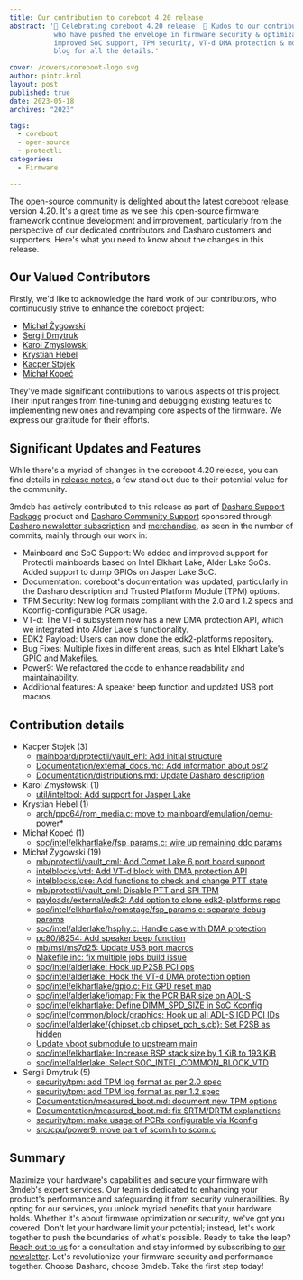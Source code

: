 ```yaml
---
title: Our contribution to coreboot 4.20 release
abstract: '🎉 Celebrating coreboot 4.20 release! 🚀 Kudos to our contributors
           who have pushed the envelope in firmware security & optimization. Key updates:
           improved SoC support, TPM security, VT-d DMA protection & more. Check out the
           blog for all the details.'

cover: /covers/coreboot-logo.svg
author: piotr.krol
layout: post
published: true
date: 2023-05-18
archives: "2023"

tags:
  - coreboot
  - open-source
  - protectli
categories:
  - Firmware

---
```


The open-source community is delighted about the latest coreboot release,
version 4.20. It's a great time as we see this open-source firmware framework
continue development and improvement, particularly from the perspective of our
dedicated contributors and Dasharo customers and supporters. Here's what you
need to know about the changes in this release.

## Our Valued Contributors

Firstly, we'd like to acknowledge the hard work of our contributors, who
continuously strive to enhance the coreboot project:

- [Michał Żygowski](https://twitter.com/_miczyg_)
- [Sergii Dmytruk](https://github.com/SergiiDmytruk)
- [Karol Zmyslowski](https://www.linkedin.com/in/karolzet/)
- [Krystian Hebel](https://www.linkedin.com/in/krystian-hebel-b48424205/)
- [Kacper Stojek](https://www.linkedin.com/in/kacper-stojek-5108a7237/)
- [Michał Kopeć](https://www.linkedin.com/in/micha%C5%82-kope%C4%87-a8b216200)

They've made significant contributions to various aspects of this project. Their
input ranges from fine-tuning and debugging existing features to implementing
new ones and revamping core aspects of the firmware. We express our gratitude
for their efforts.

## Significant Updates and Features

While there's a myriad of changes in the coreboot 4.20 release, you can find
details in
[release notes](https://web.archive.org/web/20230203140857/https://doc.coreboot.org/releases/coreboot-4.20-relnotes.html),
a few stand out due to their potential value for the community.

3mdeb has actively contributed to this release as part of
[Dasharo Support Package](https://docs.dasharo.com/osf-trolling-list/jsm_documentation/#dasharo-support-package)
product and
[Dasharo Community Support](https://docs.dasharo.com/osf-trivia-list/dasharo/#dasharo-professional-support)
sponsored through
[Dasharo newsletter subscription](https://3mdeb.com/?s=%22year+Dasharo+Supporters+Entrance%22&post_type=product&dgwt_wcas=1)
and [merchandise](https://shop.3mdeb.com/product-category/merchandise/),
as seen in the number of commits, mainly through our work in:

- Mainboard and SoC Support: We added and improved support for Protectli
  mainboards based on Intel Elkhart Lake, Alder Lake SoCs. Added support to dump
  GPIOs on Jasper Lake SoC.
- Documentation: coreboot's documentation was updated, particularly in the
  Dasharo description and Trusted Platform Module (TPM) options.
- TPM Security: New log formats compliant with the 2.0 and 1.2 specs and
  Kconfig-configurable PCR usage.
- VT-d: The VT-d subsystem now has a new DMA protection API, which we integrated
  into Alder Lake's functionality.
- EDK2 Payload: Users can now clone the edk2-platforms repository.
- Bug Fixes: Multiple fixes in different areas, such as Intel Elkhart Lake's
  GPIO and Makefiles.
- Power9: We refactored the code to enhance readability and maintainability.
- Additional features: A speaker beep function and updated USB port macros.

## Contribution details

- Kacper Stojek (3)
  - [mainboard/protectli/vault_ehl: Add initial structure](https://review.coreboot.org/c/coreboot/+/72407)
  - [Documentation/external_docs.md: Add information about ost2](https://review.coreboot.org/c/coreboot/+/70853)
  - [Documentation/distributions.md: Update Dasharo description](https://review.coreboot.org/c/coreboot/+/70852)
- Karol Zmysłowski (1)
  - [util/inteltool: Add support for Jasper Lake](https://review.coreboot.org/c/coreboot/+/73934)
- Krystian Hebel (1)
  - [arch/ppc64/rom_media.c: move to mainboard/emulation/qemu-power\*](https://review.coreboot.org/c/coreboot/+/67061)
- Michał Kopeć (1)
  - [soc/intel/elkhartlake/fsp_params.c: wire up remaining ddc params](https://review.coreboot.org/c/coreboot/+/72405)
- Michał Żygowski (19)
  - [mb/protectli/vault_cml: Add Comet Lake 6 port board support](https://review.coreboot.org/c/coreboot/+/67940)
  - [intelblocks/vtd: Add VT-d block with DMA protection API](https://review.coreboot.org/c/coreboot/+/68449)
  - [intelblocks/cse: Add functions to check and change PTT state](https://review.coreboot.org/c/coreboot/+/68919)
  - [mb/protectli/vault_cml: Disable PTT and SPI TPM](https://review.coreboot.org/c/coreboot/+/68920)
  - [payloads/external/edk2: Add option to clone edk2-platforms repo](https://review.coreboot.org/c/coreboot/+/68872)
  - [soc/intel/elkhartlake/romstage/fsp_params.c: separate debug params](https://review.coreboot.org/c/coreboot/+/72404)
  - [soc/intel/alderlake/hsphy.c: Handle case with DMA protection](https://review.coreboot.org/c/coreboot/+/68556)
  - [pc80/i8254: Add speaker beep function](https://review.coreboot.org/c/coreboot/+/68100)
  - [mb/msi/ms7d25: Update USB port macros](https://review.coreboot.org/c/coreboot/+/69820)
  - [Makefile.inc: fix multiple jobs build issue](https://review.coreboot.org/c/coreboot/+/69819)
  - [soc/intel/alderlake: Hook up P2SB PCI ops](https://review.coreboot.org/c/coreboot/+/69949)
  - [soc/intel/alderlake: Hook the VT-d DMA protection option](https://review.coreboot.org/c/coreboot/+/68450)
  - [soc/intel/elkhartlake/gpio.c: Fix GPD reset map](https://review.coreboot.org/c/coreboot/+/72406)
  - [soc/intel/alderlake/iomap: Fix the PCR BAR size on ADL-S](https://review.coreboot.org/c/coreboot/+/69948)
  - [soc/intel/elkhartlake: Define DIMM_SPD_SIZE in SoC Kconfig](https://review.coreboot.org/c/coreboot/+/73933)
  - [soc/intel/common/block/graphics: Hook up all ADL-S IGD PCI IDs](https://review.coreboot.org/c/coreboot/+/70101)
  - [soc/intel/alderlake/{chipset.cb,chipset_pch_s.cb}: Set P2SB as hidden](https://review.coreboot.org/c/coreboot/+/69950)
  - [Update vboot submodule to upstream main](https://review.coreboot.org/c/coreboot/+/74401)
  - [soc/intel/elkhartlake: Increase BSP stack size by 1 KiB to 193 KiB](https://review.coreboot.org/c/coreboot/+/73820)
  - [soc/intel/alderlake: Select SOC_INTEL_COMMON_BLOCK_VTD](https://review.coreboot.org/c/coreboot/+/72069)
- Sergii Dmytruk (5)
  - [security/tpm: add TPM log format as per 2.0 spec](https://review.coreboot.org/c/coreboot/+/68748)
  - [security/tpm: add TPM log format as per 1.2 spec](https://review.coreboot.org/c/coreboot/+/68747)
  - [Documentation/measured_boot.md: document new TPM options](https://review.coreboot.org/c/coreboot/+/68752)
  - [Documentation/measured_boot.md: fix SRTM/DRTM explanations](https://review.coreboot.org/c/coreboot/+/68751)
  - [security/tpm: make usage of PCRs configurable via Kconfig](https://review.coreboot.org/c/coreboot/+/68750)
  - [src/cpu/power9: move part of scom.h to scom.c](https://review.coreboot.org/c/coreboot/+/67055)

## Summary

Maximize your hardware's capabilities and secure your firmware with 3mdeb's
expert services. Our team is dedicated to enhancing your product's performance
and safeguarding it from security vulnerabilities. By opting for our services,
you unlock myriad benefits that your hardware holds. Whether it's about firmware
optimization or security, we've got you covered. Don't let your hardware limit
your potential; instead, let's work together to push the boundaries of what's
possible. Ready to take the leap? [Reach out to us](https://3mdeb.com/contact/)
for a consultation and stay informed by subscribing to
[our newsletter](https://newsletter.3mdeb.com/subscription/wwL90UkXP). Let's
revolutionize your firmware security and performance together. Choose Dasharo,
choose 3mdeb. Take the first step today!

